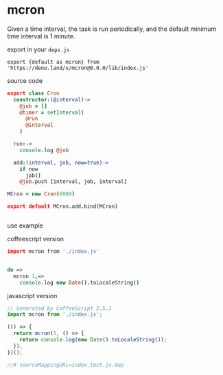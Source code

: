 <!-- 本文件由 ./readme.make.md 自动生成，请不要直接修改此文件 -->

# mcron 

Given a time interval, the task is run periodically, and the default minimum time interval is 1 minute.


export in your `deps.js`

```
export {default as mcron} from 'https://deno.land/x/mcron@0.0.0/lib/index.js'
```

source code

```coffee
export class Cron
  constructor:(@interval)->
    @job = []
    @timer = setInterval(
      @run
      @interval
    )

  run:->
    console.log @job

  add:(interval, job, now=true)->
    if now
      job()
    @job.push [interval, job, interval]

MCron = new Cron(6000)

export default MCron.add.bind(MCron)



```

use example

coffeescript version

```coffee
import mcron from './index.js'


do =>
  mcron 1,=>
    console.log new Date().toLocaleString()


```


javascript version

```javascript
// Generated by CoffeeScript 2.5.1
import mcron from './index.js';

(() => {
  return mcron(1, () => {
    return console.log(new Date().toLocaleString());
  });
})();

//# sourceMappingURL=index_test.js.map

```
